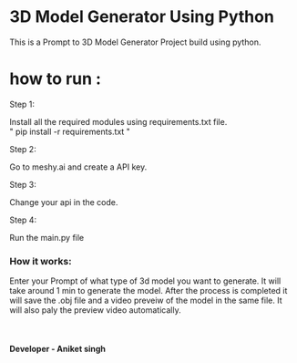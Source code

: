 # 3D Model Generator Using Python

This is a Prompt to 3D Model Generator Project build using python.

# how to run :

Step 1:

Install all the required modules using requirements.txt file.
<br>
" pip install -r requirements.txt "

Step 2:

Go to meshy.ai and create a API key.

Step 3:

Change your api in the code.

Step 4:

Run the main.py file

<h3><b>How it works:</b></h3>
Enter your Prompt of what type of 3d model you want to generate. It will take around 1 min to generate the model. 
After the process is completed it will save the .obj file and a video preveiw of the model in the same file. It will also paly the preview video automatically.

<br> <h4>Developer - Aniket singh </h4>
